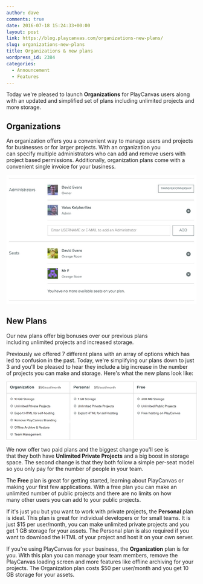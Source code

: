 ```yaml
---
author: dave
comments: true
date: 2016-07-18 15:24:33+00:00
layout: post
link: https://blog.playcanvas.com/organizations-new-plans/
slug: organizations-new-plans
title: Organizations & new plans
wordpress_id: 2384
categories:
  - Announcement
  - Features
---
```


Today we're pleased to launch **Organizations** for PlayCanvas users along with an updated and simplified set of plans including unlimited projects and more storage.

<!-- more -->

## Organizations

An organization offers you a convenient way to manage users and projects for businesses or for larger projects. With an organization you can specify multiple administrators who can add and remove users with project based permissions. Additionally, organization plans come with a convenient single invoice for your business.

![Account___PlayCanvas___3D_HTML5___WebGL_Game_Engine](/assets/media/Account___PlayCanvas___3D_HTML5___WebGL_Game_Engine.jpg)

## New Plans

Our new plans offer big bonuses over our previous plans including unlimited projects and increased storage.

Previously we offered 7 different plans with an array of options which has led to confusion in the past. Today, we're simplifying our plans down to just 3 and you'll be pleased to hear they include a big increase in the number of projects you can make and storage. Here's what the new plans look like:

![plans-1](/assets/media/plans-1-1.png)

We now offer two paid plans and the biggest change you'll see is that they both have **Unlimited Private Projects** and a big boost in storage space. The second change is that they both follow a simple per-seat model so you only pay for the number of people in your team.

The **Free** plan is great for getting started, learning about PlayCanvas or making your first few applications. With a free plan you can make an unlimited number of public projects and there are no limits on how many other users you can add to your public projects.

If it's just you but you want to work with private projects, the **Personal** plan is ideal. This plan is great for individual developers or for small teams. It is just $15 per user/month, you can make unlimited private projects and you get 1 GB storage for your assets. The Personal plan is also required if you want to download the HTML of your project and host it on your own server.

If you're using PlayCanvas for your business, the **Organization** plan is for you. With this plan you can manage your team members, remove the PlayCanvas loading screen and more features like offline archiving for your projects. The Organization plan costs $50 per user/month and you get 10 GB storage for your assets.

